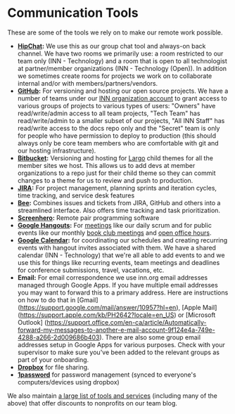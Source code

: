 # Communication Tools

These are some of the tools we rely on to make our remote work possible.

- **[HipChat](https://www.hipchat.com/):** We use this as our group chat tool and always-on back channel. We have two rooms we primarily use: a room restricted to our team only (INN - Technology) and a room that is open to all technologist at partner/member organizations (INN - Technology (Open)). In addition we sometimes create rooms for projects we work on to collaborate internal and/or with members/partners/vendors.
- **[GitHub](http://www.github.com):** For versioning and hosting our open source projects. We have a number of teams under our [INN organization account](http://github.com/inn) to grant access to various groups of projects to various types of users: "Owners" have read/write/admin access to all team projects, "Tech Team" has read/write/admin to a smaller subset of our projects, "All INN Staff" has read/write access to the docs repo only and the "Secret" team is only for people who have permission to deploy to production (this should always only be core team members who are comfortable with git and our hosting infrastructure).
- **[Bitbucket](https://bitbucket.org):** Versioning and hosting for [Largo](http://largoproject.org) child themes for all the member sites we host. This allows us to add devs at member organizations to a repo just for their child theme so they can commit changes to a theme for us to review and push to production.
- **[JIRA](https://www.atlassian.com/software/jira):** For project management, planning sprints and iteration cycles, time tracking, and service desk features
- **[Bee](http://www.neat.io/bee/):** Combines issues and tickets from JIRA, GitHub and others into a streamlined interface. Also offers time tracking and task prioritization.
- **[Screenhero](https://screenhero.com/):** Remote pair programming software
- **[Google Hangouts](https://plus.google.com/hangouts):** For [meetings](meetings.md) like our daily scrum and for public events like our monthly [book club meetings](/projects/book-club/) and [open office hours](/projects/office-hours/).
- **[Google Calendar](https://www.google.com/calendar/):** for coordinating our schedules and creating recurring events with hangout invites associated with them. We have a shared calendar (INN - Technology) that we're all able to add events to and we use this for things like recurring events, team meetings and deadlines for conference submissions, travel, vacations, etc.
- **Email:** For email correspondence we use inn.org email addresses managed through Google Apps. If you have multiple email addresses you may want to forward this to a primary address. Here are instructions on how to do that in [Gmail] (https://support.google.com/mail/answer/10957?hl=en), [Apple Mail] (https://support.apple.com/kb/PH2642?locale=en_US) or [Microsoft Outlook] (https://support.office.com/en-ca/article/Automatically-forward-my-messages-to-another-e-mail-account-9f124e4a-749e-4288-a266-2d009686b403). There are also some group email addresses setup in Google Apps for various purposes. Check with your supervisor to make sure you've been added to the relevant groups as part of your onboarding.
- **[Dropbox](http://dropbox.com)** for file sharing.
- **[1password](https://agilebits.com/onepassword)** for password management (synced to everyone's computers/devices using dropbox)

We also maintain [a large list of tools and services](http://nerds.inn.org/discounts/) (including many of the above) that offer discounts to nonprofits on our team blog.
